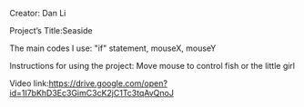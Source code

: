 Creator: Dan Li

Project’s Title:Seaside

The main codes I use: "if" statement, mouseX, mouseY

Instructions for using the project:
Move mouse to control fish or the little girl

Video link:https://drive.google.com/open?id=1I7bKhD3Ec3GimC3cK2jC1Tc3tqAvQnoJ

